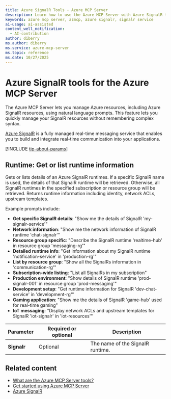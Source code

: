 ```yaml
---
title: Azure SignalR Tools - Azure MCP Server
description: Learn how to use the Azure MCP Server with Azure SignalR to manage your real-time messaging and communication services.
keywords: azure mcp server, azmcp, azure signalr, signalr service
ai-usage: ai-assisted
content_well_notification: 
  - AI-contribution
author: diberry
ms.author: diberry
ms.service: azure-mcp-server
ms.topic: reference
ms.date: 10/27/2025
---
```


# Azure SignalR tools for the Azure MCP Server

The Azure MCP Server lets you manage Azure resources, including Azure SignalR resources, using natural language prompts. This feature lets you quickly manage your SignalR resources without remembering complex syntax.

[Azure SignalR](/azure/azure-signalr) is a fully managed real-time messaging service that enables you to build and integrate real-time communication into your applications.

[!INCLUDE [tip-about-params](../includes/tools/parameter-consideration.md)]

## Runtime: Get or list runtime information

<!-- `azmcp signalr runtime get` -->

Gets or lists details of an Azure SignalR runtimes. If a specific SignalR name is used, the details of that
SignalR runtime will be retrieved. Otherwise, all SignalR runtimes in the specified subscription or resource
group will be retrieved. Returns runtime information including identity, network ACLs, upstream templates.

Example prompts include:

- **Get specific SignalR details**: "Show me the details of SignalR 'my-signalr-service'"
- **Network information**: "Show me the network information of SignalR runtime 'chat-signalr'"
- **Resource group specific**: "Describe the SignalR runtime 'realtime-hub' in resource group 'messaging-rg'"
- **Detailed runtime info**: "Get information about my SignalR runtime 'notification-service' in 'production-rg'"
- **List by resource group**: "Show all the SignalRs information in 'communication-rg'"
- **Subscription-wide listing**: "List all SignalRs in my subscription"
- **Production environment**: "Show details of SignalR runtime 'prod-signalr-001' in resource group 'prod-messaging'"
- **Development setup**: "Get runtime information for SignalR 'dev-chat-service' in 'development-rg'"
- **Gaming application**: "Show me the details of SignalR 'game-hub' used for real-time gaming"
- **IoT messaging**: "Display network ACLs and upstream templates for SignalR 'iot-signalr' in 'iot-resources'"

| Parameter |  Required or optional | Description |
|-----------------------|----------------------|-------------|
| **Signalr** |  Optional | The name of the SignalR runtime. |

## Related content

- [What are the Azure MCP Server tools?](index.md)
- [Get started using Azure MCP Server](../get-started.md)
- [Azure SignalR](/azure/azure-signalr)